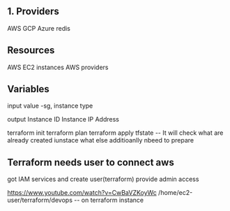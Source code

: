 ## 1. Providers
AWS
GCP
Azure
redis

## Resources
AWS EC2 instances
AWS providers

## Variables
input value -sg, instance type

output
Instance ID
Instance IP Address

terraform init
terraform plan
terraform apply
tfstate -- It will check what are already created iunstace what else additioanlly nbeed to prepare


## Terraform needs user to connect aws 
got IAM services and create user(terraform)
provide admin access

https://www.youtube.com/watch?v=CwBaVZKoyWc
/home/ec2-user/terraform/devops  -- on terraform instance



